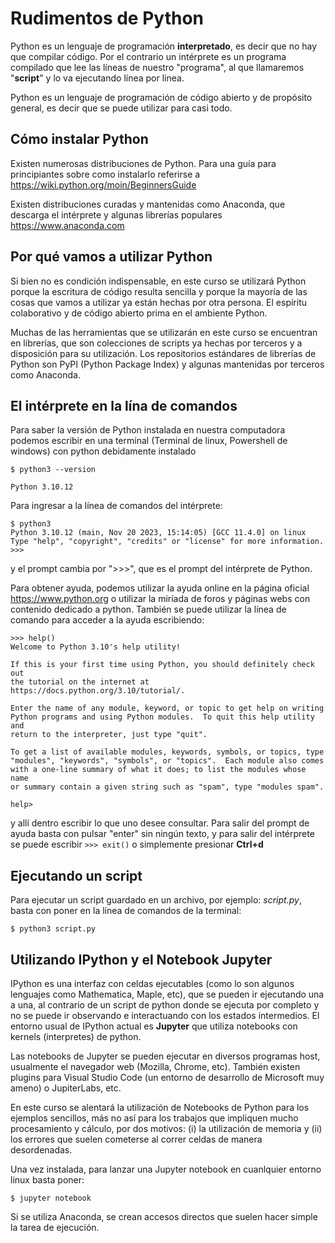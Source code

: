 # Rudimentos de Python

Python es un lenguaje de programación **interpretado**, es decir que no hay que compilar código. Por el contrario un intérprete es un programa compilado que lee las líneas de nuestro "programa",  al que llamaremos "**script**" y lo va ejecutando línea por línea.

Python es un lenguaje de programación de código abierto y de propósito general, es decir que se puede utilizar para casi todo.

## Cómo instalar Python
Existen numerosas distribuciones de Python. Para una guía para principiantes sobre como instalarlo referirse a https://wiki.python.org/moin/BeginnersGuide

Existen distribuciones curadas y mantenidas como Anaconda, que descarga el intérprete y algunas librerías populares https://www.anaconda.com

## Por qué vamos a utilizar Python
Si bien no es condición indispensable, en este curso se utilizará Python porque la escritura de código resulta sencilla y porque la mayoría de las cosas que vamos a utilizar ya están hechas por otra persona. El espíritu colaborativo y de código abierto prima en el ambiente Python.

Muchas de las herramientas que se utilizarán en este curso se encuentran en librerías, que son colecciones de scripts ya hechas por terceros y a disposición para su utilización. Los repositorios estándares de librerías de Python son PyPI (Python Package Index) y algunas mantenidas por terceros como Anaconda.

## El intérprete en la lína de comandos

Para saber la versión de Python instalada en nuestra computadora podemos escribir en una terminal (Terminal de linux, Powershell de windows) con python debidamente instalado
```
$ python3 --version

Python 3.10.12
```
Para ingresar a la línea de comandos del intérprete:
```
$ python3
Python 3.10.12 (main, Nov 20 2023, 15:14:05) [GCC 11.4.0] on linux
Type "help", "copyright", "credits" or "license" for more information.
>>> 
```
y el prompt cambia por ">>>", que es el prompt del intérprete de Python. 

Para obtener ayuda, podemos utilizar la ayuda online en la página oficial
https://www.python.org o utilizar la miríada de foros y páginas webs con contenido dedicado a python. También se puede utilizar la línea de comando para acceder a la ayuda escribiendo:

```
>>> help()
Welcome to Python 3.10's help utility!

If this is your first time using Python, you should definitely check out
the tutorial on the internet at https://docs.python.org/3.10/tutorial/.

Enter the name of any module, keyword, or topic to get help on writing
Python programs and using Python modules.  To quit this help utility and
return to the interpreter, just type "quit".

To get a list of available modules, keywords, symbols, or topics, type
"modules", "keywords", "symbols", or "topics".  Each module also comes
with a one-line summary of what it does; to list the modules whose name
or summary contain a given string such as "spam", type "modules spam".

help> 

```
y allí dentro escribir lo que uno desee consultar. Para salir del prompt de ayuda basta con pulsar "enter" sin ningún texto, y para salir del intérprete se puede escribir ```>>> exit()``` o simplemente presionar **Ctrl+d**

## Ejecutando un script

Para ejecutar un script guardado en un archivo, por ejemplo: _script.py_, basta con poner en la línea de comandos de la terminal:
```
$ python3 script.py
```

## Utilizando IPython y el Notebook Jupyter
IPython es una interfaz con celdas ejecutables (como lo son algunos lenguajes como Mathematica, Maple, etc), que se pueden ir ejecutando una a una, al contrario de un script de python donde se ejecuta por completo y no se puede ir observando e interactuando con los estados intermedios. El entorno usual de IPython actual es **Jupyter** que utiliza notebooks con kernels (interpretes) de python.

Las notebooks de Jupyter se pueden ejecutar en diversos programas host, usualmente el navegador web (Mozilla, Chrome, etc). También existen plugins para Visual Studio Code (un entorno de desarrollo de Microsoft muy ameno) o JupiterLabs, etc. 

En este curso se alentará la utilización de Notebooks de Python para los ejemplos sencillos, más no así para los trabajos que impliquen mucho procesamiento y cálculo, por dos motivos: (i) la utilización de memoria y (ii) los errores que suelen cometerse al correr celdas de manera desordenadas.

Una vez instalada, para lanzar una Jupyter notebook en cuanlquier entorno linux basta poner:
```
$ jupyter notebook
```

Si se utiliza Anaconda, se crean accesos directos que suelen hacer simple la tarea de ejecución.